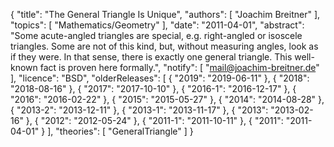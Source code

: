 {
    "title": "The General Triangle Is Unique",
    "authors": [
        "Joachim Breitner"
    ],
    "topics": [
        "Mathematics/Geometry"
    ],
    "date": "2011-04-01",
    "abstract": "Some acute-angled triangles are special, e.g. right-angled or isoscele triangles. Some are not of this kind, but, without measuring angles, look as if they were. In that sense, there is exactly one general triangle. This well-known fact is proven here formally.",
    "notify": [
        "mail@joachim-breitner.de"
    ],
    "licence": "BSD",
    "olderReleases": [
        {
            "2019": "2019-06-11"
        },
        {
            "2018": "2018-08-16"
        },
        {
            "2017": "2017-10-10"
        },
        {
            "2016-1": "2016-12-17"
        },
        {
            "2016": "2016-02-22"
        },
        {
            "2015": "2015-05-27"
        },
        {
            "2014": "2014-08-28"
        },
        {
            "2013-2": "2013-12-11"
        },
        {
            "2013-1": "2013-11-17"
        },
        {
            "2013": "2013-02-16"
        },
        {
            "2012": "2012-05-24"
        },
        {
            "2011-1": "2011-10-11"
        },
        {
            "2011": "2011-04-01"
        }
    ],
    "theories": [
        "GeneralTriangle"
    ]
}
